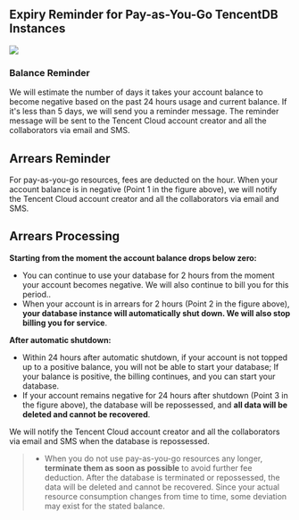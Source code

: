 

## Expiry Reminder for Pay-as-You-Go TencentDB Instances

![](https://main.qcloudimg.com/raw/b9d27d3a274616efb5873c7943269e87.png)

### Balance Reminder
We will estimate the number of days it takes your account balance to become negative based on the past 24 hours usage and current balance. If it's less than 5 days, we will send you a reminder message. The reminder message will be sent to the Tencent Cloud account creator and all the collaborators via email and SMS.

## Arrears Reminder
For pay-as-you-go resources, fees are deducted on the hour. When your account balance is in negative (Point 1 in the figure above), we will notify the Tencent Cloud account creator and all the collaborators via email and SMS.

## Arrears Processing
**Starting from the moment the account balance drops below zero:**
- You can continue to use your database for 2 hours from the moment your account becomes negative. We will also continue to bill you for this period..
- When your account is in arrears for 2 hours (Point 2 in the figure above), **your database instance will automatically shut down. We will also stop billing you for service**.

**After automatic shutdown:**
- Within 24 hours after automatic shutdown, if your account is not topped up to a positive balance, you will not be able to start your database; If your balance is positive, the billing continues, and you can start your database.
- If your account remains negative for 24 hours after shutdown (Point 3 in the figure above), the database will be repossessed, and **all data will be deleted and cannot be recovered**.

We will notify the Tencent Cloud account creator and all the collaborators via email and SMS when the database is repossessed.

>- When you do not use pay-as-you-go resources any longer, **terminate them as soon as possible** to avoid further fee deduction.
After the database is terminated or repossessed, the data will be deleted and cannot be recovered.
Since your actual resource consumption changes from time to time, some deviation may exist for the stated balance.
